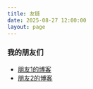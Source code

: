 ```yaml
---
title: 友链
date: 2025-08-27 12:00:00
layout: page
---
```


### 我的朋友们
- [朋友1的博客](https://friend1.com)
- [朋友2的博客](https://friend2.com)
